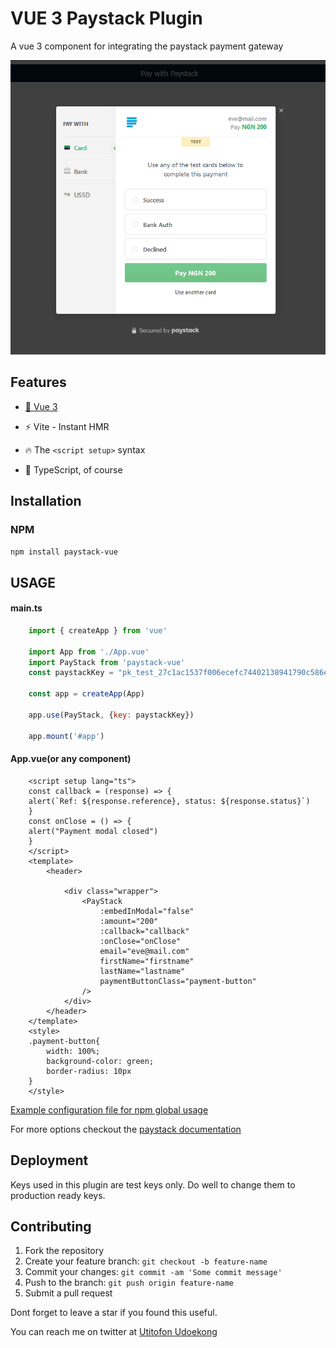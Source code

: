 # VUE 3 Paystack Plugin

A vue 3 component for integrating the paystack payment gateway

![Preview Image](paystack-modal.png?raw=true "Preview Image")

## Features

- [💚 Vue 3](https://v3.vuejsjs.org)

- ⚡️ Vite - Instant HMR

- 🔥 The `<script setup>` syntax

- 🦾 TypeScript, of course

## Installation

### NPM

```bash
npm install paystack-vue
```

## USAGE

#### main.ts

```javascript
    import { createApp } from 'vue'

    import App from './App.vue'
    import PayStack from 'paystack-vue'
    const paystackKey = "pk_test_27c1ac1537f006ecefc74402138941790c586e67"

    const app = createApp(App)

    app.use(PayStack, {key: paystackKey})

    app.mount('#app')
```

#### App.vue(or any component)

```vue
    <script setup lang="ts">
    const callback = (response) => {
    alert(`Ref: ${response.reference}, status: ${response.status}`)
    }
    const onClose = () => {
    alert("Payment modal closed")
    }
    </script>
    <template>
        <header>

            <div class="wrapper">
                <PayStack
                    :embedInModal="false"
                    :amount="200"
                    :callback="callback"
                    :onClose="onClose"
                    email="eve@mail.com"
                    firstName="firstname"
                    lastName="lastname"
                    paymentButtonClass="payment-button"
                />
            </div>
        </header>
    </template>
    <style>
    .payment-button{
        width: 100%;
        background-color: green;
        border-radius: 10px
    }
    </style>

```

[Example configuration file for npm global usage](example/App.vue)

For more options checkout the [paystack documentation](https://paystack.com/docs/payments/accept-payments#popup)

## Deployment
Keys used in this plugin are test keys only. Do well to change them to production ready keys.

## Contributing

1. Fork the repository
2. Create your feature branch: `git checkout -b feature-name`
3. Commit your changes: `git commit -am 'Some commit message'`
4. Push to the branch: `git push origin feature-name`
5. Submit a pull request

Dont forget to leave a star if you found this useful.

You can reach me on twitter at [Utitofon Udoekong](https://twitter.com/UtitofonUdoeko1)
